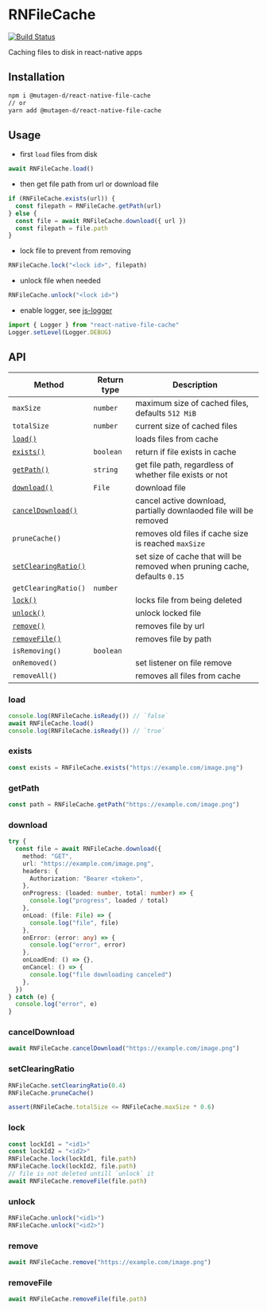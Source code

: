 # RNFileCache
[![Build Status](https://api.travis-ci.com/mutagen-d/react-native-file-cache.svg?branch=master)](https://travis-ci.com/mutagen-d/react-native-file-cache)

Caching files to disk in react-native apps

## Installation

```bash
npm i @mutagen-d/react-native-file-cache
// or
yarn add @mutagen-d/react-native-file-cache
```

## Usage

- first `load` files from disk

```javascript
await RNFileCache.load()
```

- then get file path from url or download file

```javascript
if (RNFileCache.exists(url)) {
  const filepath = RNFileCache.getPath(url)
} else {
  const file = await RNFileCache.download({ url })
  const filepath = file.path
}
```

- lock file to prevent from removing

```javascript
RNFileCache.lock("<lock id>", filepath)
```

- unlock file when needed

```javascript
RNFileCache.unlock("<lock id>")
```

- enable logger, see [js-logger](https://github.com/jonnyreeves/js-logger#readme)

```javascript
import { Logger } from "react-native-file-cache"
Logger.setLevel(Logger.DEBUG)
```

## API

| Method                                    | Return type | Description                                                                |
| ----------------------------------------- | ----------- | -------------------------------------------------------------------------- |
| `maxSize`                                 | `number`    | maximum size of cached files, defaults `512 MiB`                           |
| `totalSize`                               | `number`    | current size of cached files                                               |
| [`load()`](#load)                         |             | loads files from cache                                                     |
| [`exists()`](#exists)                     | `boolean`   | return if file exists in cache                                             |
| [`getPath()`](#getpath)                   | `string`    | get file path, regardless of whether file exists or not                    |
| [`download()`](#download)                 | `File`      | download file                                                              |
| [`cancelDownload()`](#canceldownload)     |             | cancel active download, partially downlaoded file will be removed          |
| `pruneCache()`                            |             | removes old files if cache size is reached `maxSize`                       |
| [`setClearingRatio()`](#setclearingratio) |             | set size of cache that will be removed when pruning cache, defaults `0.15` |
| `getClearingRatio()`                      | `number`    |                                                                            |
| [`lock()`](#lock)                         |             | locks file from being deleted                                              |
| [`unlock()`](#unlock)                     |             | unlock locked file                                                         |
| [`remove()`](#remove)                     |             | removes file by url                                                        |
| [`removeFile()`](#removefile)             |             | removes file by path                                                       |
| `isRemoving()`                            | `boolean`   |                                                                            |
| `onRemoved()`                             |             | set listener on file remove                                                |
| `removeAll()`                             |             | removes all files from cache                                               |

### load

```typescript
console.log(RNFileCache.isReady()) // `false`
await RNFileCache.load()
console.log(RNFileCache.isReady()) // `true`
```

### exists

```javascript
const exists = RNFileCache.exists("https://example.com/image.png")
```

### getPath

```javascript
const path = RNFileCache.getPath("https://example.com/image.png")
```

### download

```typescript
try {
  const file = await RNFileCache.download({
    method: "GET",
    url: "https://example.com/image.png",
    headers: {
      Authorization: "Bearer <token>",
    },
    onProgress: (loaded: number, total: number) => {
      console.log("progress", loaded / total)
    },
    onLoad: (file: File) => {
      console.log("file", file)
    },
    onError: (error: any) => {
      console.log("error", error)
    },
    onLoadEnd: () => {},
    onCancel: () => {
      console.log("file downloading canceled")
    },
  })
} catch (e) {
  console.log("error", e)
}
```

### cancelDownload

```javascript
await RNFileCache.cancelDownload("https://example.com/image.png")
```

### setClearingRatio

```javascript
RNFileCache.setClearingRatio(0.4)
RNFileCache.pruneCache()

assert(RNFileCache.totalSize <= RNFileCache.maxSize * 0.6)
```

### lock

```javascript
const lockId1 = "<id1>"
const lockId2 = "<id2>"
RNFileCache.lock(lockId1, file.path)
RNFileCache.lock(lockId2, file.path)
// file is not deleted untill `unlock` it
await RNFileCache.removeFile(file.path)
```

### unlock

```javascript
RNFileCache.unlock("<id1>")
RNFileCache.unlock("<id2>")
```

### remove

```javascript
await RNFileCache.remove("https://example.com/image.png")
```

### removeFile

```javascript
await RNFileCache.removeFile(file.path)
```
